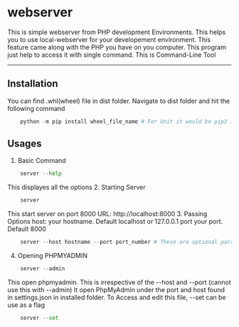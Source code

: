 # webserver
This is simple webserver from PHP development Environments.
This helps you to use local-webserver for your developement environment.
This feature came along with the PHP you have on you computer.
This program just help to access it with single command.
This is Command-Line Tool

----------------------------------------------------
## Installation
You can find .whl(wheel) file in dist folder.
Navigate to dist folder and hit the following command
````python
    python -m pip install wheel_file_name # For Unit it would be pip3 instead of pip
````
## Usages
1. Basic Command
````python
    server --help
````
This displayes all the options
2. Starting Server
````python
    server
````
This start server on port 8000
URL: http://localhost:8000
3. Passing Options
host: your hostname. Default localhost or 127.0.0.1
port your port. Default 8000
````python
    server --host hostname --port port_number # These are optional parameter. These are not manditory
````
4. Opening PHPMYADMIN
````python
    server --admin
````
This open phpmyadmin.
This is irrespective of the --host and --port (cannot use this with --admin)
It open PhpMyAdmin under the port and host found in settings.json in installed folder. To Access and edit this file, --set can be use as a flag
````python
    server --set
````